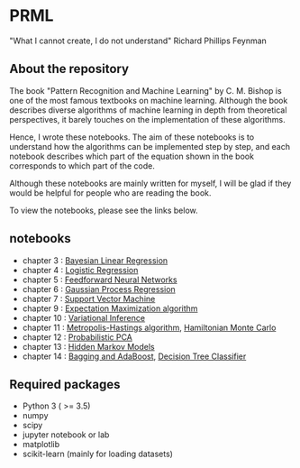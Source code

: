 # PRML

"What I cannot create, I do not understand"
Richard Phillips Feynman

## About the repository

The book "Pattern Recognition and Machine Learning" by C. M. Bishop is one of the most famous textbooks on machine learning. 
Although the book describes diverse algorithms of machine learning in depth from theoretical perspectives, it barely touches on the implementation of these algorithms.

Hence, I wrote these notebooks. 
The aim of these notebooks is to understand how the algorithms can be implemented step by step, and each notebook describes which part of the equation shown in the book corresponds to which part of the code. 

Although these notebooks are mainly written for myself, I will be glad if they would be helpful for people who are reading the book. 

To view the notebooks, please see the links below.

## notebooks

* chapter 3 : [Bayesian Linear Regression](https://nbviewer.jupyter.org/github/amber-kshz/PRML/tree/master/notebooks/Ch03_Bayesian_Linear_Regression.ipynb)
* chapter 4 : [Logistic Regression](https://nbviewer.jupyter.org/github/amber-kshz/PRML/tree/master/notebooks/Ch04_LogisticRegression.ipynb)
* chapter 5 : [Feedforward Neural Networks](https://nbviewer.jupyter.org/github/amber-kshz/PRML/tree/master/notebooks/Ch05_Feedforward_Neural_Networks.ipynb)
* chapter 6 : [Gaussian Process Regression](https://nbviewer.jupyter.org/github/amber-kshz/PRML/tree/master/notebooks/Ch06_Gaussian_Process_Regression.ipynb)
* chapter 7 : [Support Vector Machine](https://nbviewer.jupyter.org/github/amber-kshz/PRML/tree/master/notebooks/Ch07_Support_Vector_Machine.ipynb)
* chapter 9 : [Expectation Maximization algorithm](https://nbviewer.jupyter.org/github/amber-kshz/PRML/tree/master/notebooks/Ch09_EM_Algorithm_for_Gaussian_Mixture_Model.ipynb)
* chapter 10 : [Variational Inference](https://nbviewer.jupyter.org/github/amber-kshz/PRML/tree/master/notebooks/Ch10_Variational_Inference_for_Gaussian_Mixture_Model.ipynb)
* chapter 11 : [Metropolis-Hastings algorithm](https://nbviewer.jupyter.org/github/amber-kshz/PRML/tree/master/notebooks/Ch11_MCMC.ipynb), [Hamiltonian Monte Carlo](https://nbviewer.jupyter.org/github/amber-kshz/PRML/tree/master/notebooks/Ch11_HMC.ipynb)
* chapter 12 : [Probabilistic PCA](https://nbviewer.jupyter.org/github/amber-kshz/PRML/tree/master/notebooks/Ch12_Probabilistic_PCA.ipynb)
* chapter 13 : [Hidden Markov Models](https://nbviewer.jupyter.org/github/amber-kshz/PRML/tree/master/notebooks/Ch13_Hidden_Markov_Model.ipynb)
* chapter 14 : [Bagging and AdaBoost](https://nbviewer.jupyter.org/github/amber-kshz/PRML/tree/master/notebooks/Ch14_Bagging_and_AdaBoost.ipynb), [Decision Tree Classifier](https://nbviewer.jupyter.org/github/amber-kshz/PRML/tree/master/notebooks/Ch14_Decision_Tree.ipynb)

## Required packages 
* Python 3 ( >= 3.5)
* numpy 
* scipy
* jupyter notebook or lab
* matplotlib
* scikit-learn (mainly for loading datasets)
